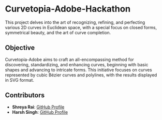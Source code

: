 
# Curvetopia-Adobe-Hackathon

This project delves into the art of recognizing, refining, and perfecting various 2D curves in Euclidean space, with a special focus on closed forms, symmetrical beauty, and the art of curve completion.

## Objective
Curvetopia-Adobe aims to craft an all-encompassing method for discovering, standardizing, and enhancing curves, beginning with basic shapes and advancing to intricate forms. This initiative focuses on curves represented by cubic Bézier curves and polylines, with the results displayed in SVG format.

## Contributors
- **Shreya Rai**: [GitHub Profile](https://github.com/Shreyarai-1503)
- **Harsh Singh**: [GitHub Profile](https://github.com/Harshcreator)
